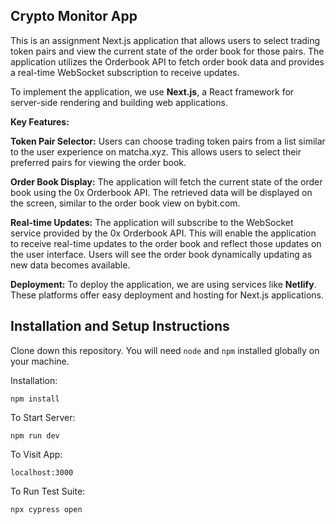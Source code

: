 ## **Crypto Monitor App**

This is an assignment Next.js application that allows users to select trading token pairs and view the current state of the order book for those pairs. The application utilizes the Orderbook API to fetch order book data and provides a real-time WebSocket subscription to receive updates.

To implement the application, we use **Next.js**, a React framework for server-side rendering and building web applications.

**Key Features:**

**Token Pair Selector:** Users can choose trading token pairs from a list similar to the user experience on matcha.xyz. This allows users to select their preferred pairs for viewing the order book.

**Order Book Display:** The application will fetch the current state of the order book using the 0x Orderbook API. The retrieved data will be displayed on the screen, similar to the order book view on bybit.com.

**Real-time Updates:** The application will subscribe to the WebSocket service provided by the 0x Orderbook API. This will enable the application to receive real-time updates to the order book and reflect those updates on the user interface. Users will see the order book dynamically updating as new data becomes available.

**Deployment:**
To deploy the application, we are using services like **Netlify**. These platforms offer easy deployment and hosting for Next.js applications.


## Installation and Setup Instructions

Clone down this repository. You will need `node` and `npm` installed globally on your machine.  

Installation:

`npm install`  

To Start Server:

`npm run dev`  

To Visit App:

`localhost:3000`

To Run Test Suite:  

`npx cypress open`  
